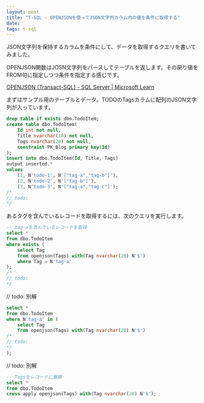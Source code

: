 ```yaml
---
layout: post
title: "T-SQL - OPENJSONを使ってJSON文字列カラム内の値を条件に取得する"
date: 
tags: t-sql
---
```


JSON文字列を保持するカラムを条件にして、データを取得するクエリを書いてみました。

OPENJSON関数はJOSN文字列をパースしてテーブルを返します。その戻り値をFROM句に指定しつつ条件を指定する感じです。

[OPENJSON (Transact-SQL) - SQL Server &#124; Microsoft Learn](https://learn.microsoft.com/ja-jp/sql/t-sql/functions/openjson-transact-sql?view=sql-server-ver16)

まずはサンプル用のテーブルとデータ。TODOのTagsカラムに配列のJSON文字列が入っています。

```sql
drop table if exists dbo.TodoItem;
create table dbo.TodoItem(
    Id int not null,
    Title nvarchar(10) not null,
    Tags nvarchar(20) not null,
    constraint PK_Blog primary key(Id)
);
insert into dbo.TodoItem(Id, Title, Tags)
output inserted.*
values
    (1, N'todo-1', N'["tag-a","tag-b"]'),
    (2, N'todo-2', N'["tag-b"]'),
    (3, N'todo-3', N'["tag-a","tag-c"]');
/*
// todo:
*/
```

あるタグを含んでいるレコードを取得するには、次のクエリを実行します。

```sql
-- tag-aを含んでいるレコードを取得
select *
from dbo.TodoItem
where exists (
    select Tag
    from openjson(Tags) with(Tag nvarchar(20) N'$')
    where Tag = N'tag-a'
);
/*
// todo:
*/
```

// todo: 別解

```sql
select *
from dbo.TodoItem
where N'tag-a' in (
    select Tag
    from openjson(Tags) with(Tag nvarchar(20) N'$')
/*
// todo:
*/
);
```

// todo: 別解

```sql
-- Tagsをレコードに展開
select *
from dbo.TodoItem
cross apply openjson(Tags) with(Tag nvarchar(20) N'$');
```